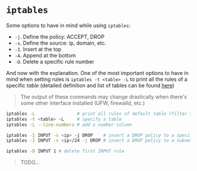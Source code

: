 # `iptables`

Some options to have in mind while using `iptables`:

- `-j`. Define the policy: ACCEPT, DROP
- `-s`. Define the source: ip, domain, etc.
- `-I`. Insert at the top
- `-A`. Append at the bottom
- `-D`. Delete a specific rule number

And now with the explanation. One of the most important options to have in mind when setting rules is `iptables -t <table> -L` to print all the rules of a specific *table* (detailed definition and list of tables can be found [here](./iptables-tables.md))

> The output of these commands may change drastically when there's some other interface installed (UFW, firewalld, etc.)

```sh
iptables -L                # print all rules of default table (filter table)
iptables -t <table> -L     # specify a table
iptables -L --line-numbers # add a number column

iptables -I INPUT -s <ip> -j DROP    # insert a DROP policy to a specific IP
iptables -I INPUT -s <ip>/24 -j DROP # insert a DROP policy to a subnet

iptables -D INPUT 1 # delete first INPUT rule
```

> TODO...

